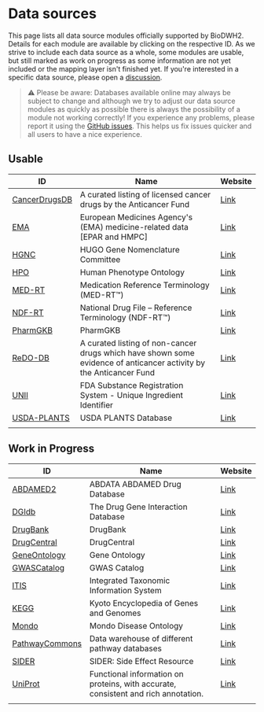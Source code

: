 # Data sources

This page lists all data source modules officially supported by BioDWH2. Details for each module are available by clicking on the respective ID. As we strive to include each data source as a whole, some modules are usable, but still marked as work on progress as some information are not yet included or the mapping layer isn't finished yet. If you're interested in a specific data source, please open a [discussion](https://github.com/BioDWH2/BioDWH2/discussions/categories/data-source-requests).

> ⚠️ Please be aware: Databases available online may always be subject to change and although we try to adjust our data source modules as quickly as possible there is always the possibility of a module not working correctly! If you experience any problems, please report it using the [GitHub issues](https://github.com/BioDWH2/BioDWH2/issues). This helps us fix issues quicker and all users to have a nice experience.

## Usable

| ID            | Name | Website |
| ------------- | ---- | ------- |
| [CancerDrugsDB](sources/CancerDrugsDB/README.md) | A curated listing of licensed cancer drugs by the Anticancer Fund | [Link](https://www.anticancerfund.org/en/cancerdrugs-db) |
| [EMA](sources/EMA/README.md) | European Medicines Agency's (EMA) medicine-related data [EPAR and HMPC] | [Link](https://www.ema.europa.eu/en/medicines/download-medicine-data) |
| [HGNC](sources/HGNC/README.md) | HUGO Gene Nomenclature Committee | [Link](https://www.genenames.org) |
| [HPO](sources/HPO/README.md) | Human Phenotype Ontology | [Link](https://hpo.jax.org) |
| [MED-RT](sources/MED-RT/README.md) | Medication Reference Terminology (MED-RT™) | [Link](https://evs.nci.nih.gov/ftp1/MED-RT/) |
| [NDF-RT](sources/NDF-RT/README.md) | National Drug File – Reference Terminology (NDF-RT™) | [Link](https://evs.nci.nih.gov/ftp1/NDF-RT/) |
| [PharmGKB](sources/PharmGKB/README.md) | PharmGKB | [Link](https://www.pharmgkb.org) |
| [ReDO-DB](sources/ReDO-DB/README.md) | A curated listing of non-cancer drugs which have shown some evidence of anticancer activity by the Anticancer Fund | [Link](https://www.anticancerfund.org/en/redo-db) |
| [UNII](sources/UNII/README.md) | FDA Substance Registration System - Unique Ingredient Identifier | [Link](https://fdasis.nlm.nih.gov/srs/) |
| [USDA-PLANTS](sources/USDA-PLANTS/README.md) | USDA PLANTS Database | [Link](https://plants.sc.egov.usda.gov) |
|               |      |         |

## Work in Progress

| ID            | Name | Website |
| ------------- | ---- | ------- |
| [ABDAMED2](sources/ABDAMED2/README.md) | ABDATA ABDAMED Drug Database | [Link](https://abdata.de/datenangebot/abdamed/) |
| [DGIdb](sources/DGIdb/README.md) | The Drug Gene Interaction Database | [Link](http://dgidb.org) |
| [DrugBank](sources/DrugBank/README.md) | DrugBank | [Link](http://drugbank.ca) |
| [DrugCentral](sources/DrugCentral/README.md) | DrugCentral | [Link](http://drugcentral.org) |
| [GeneOntology](sources/GeneOntology/README.md) | Gene Ontology | [Link](http://geneontology.org) |
| [GWASCatalog](sources/GWASCatalog/README.md) | GWAS Catalog | [Link](https://www.ebi.ac.uk/gwas/home) |
| [ITIS](sources/ITIS/README.md) | Integrated Taxonomic Information System | [Link](https://www.itis.gov) |
| [KEGG](sources/KEGG/README.md) | Kyoto Encyclopedia of Genes and Genomes | [Link](https://www.kegg.jp) |
| [Mondo](sources/Mondo/README.md) | Mondo Disease Ontology | [Link](https://mondo.monarchinitiative.org) |
| [PathwayCommons](sources/PathwayCommons/README.md) | Data warehouse of different pathway databases | [Link](http://www.pathwaycommons.org) |
| [SIDER](sources/SIDER/README.md) | SIDER: Side Effect Resource | [Link](http://sideeffects.embl.de) |
| [UniProt](sources/UniProt/README.md) | Functional information on proteins, with accurate, consistent and rich annotation. | [Link](https://www.uniprot.org) |
|               |      |         |
